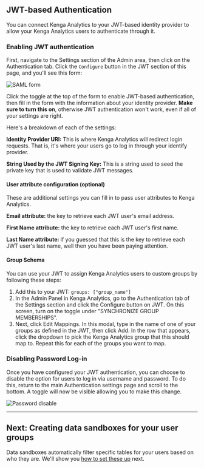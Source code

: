 ## JWT-based Authentication

You can connect Kenga Analytics to your JWT-based identity provider to allow your Kenga Analytics users to authenticate through it.

### Enabling JWT authentication
First, navigate to the Settings section of the Admin area, then click on the Authentication tab. Click the `Configure` button in the JWT section of this page, and you'll see this form:

![SAML form](images/JWT-auth-form.png)

Click the toggle at the top of the form to enable JWT-based authentication, then fill in the form with the information about your identity provider. **Make sure to turn this on**, otherwise JWT authentication won't work, even if all of your settings are right.

Here's a breakdown of each of the settings:

**Identity Provider URI:** This is where Kenga Analytics will redirect login requests. That is, it's where your users go to log in through your identify provider.

**String Used by the JWT Signing Key:** This is a string used to seed the private key that is used to validate JWT messages.

#### User attribute configuration (optional)
These are additional settings you can fill in to pass user attributes to Kenga Analytics.

**Email attribute:** the key to retrieve each JWT user's email address.

**First Name attribute:** the key to retrieve each JWT user's first name.

**Last Name attribute:** if you guessed that this is the key to retrieve each JWT user's last name, well then you have been paying attention.

#### Group Schema

You can use your JWT to assign Kenga Analytics users to custom groups by following these steps:

1. Add this to your JWT: `groups: ["group_name"]`
2. In the Admin Panel in Kenga Analytics, go to the Authentication tab of the Settings section and click the Configure button on JWT. On this screen, turn on the toggle under "SYNCHRONIZE GROUP MEMBERSHIPS".
3. Next, click Edit Mappings. In this modal, type in the name of one of your groups as defined in the JWT, then click Add. In the row that appears, click the dropdown to pick the Kenga Analytics group that this should map to. Repeat this for each of the groups you want to map.

### Disabling Password Log-in

Once you have configured your JWT authentication, you can choose to disable the option for users to log in via username and password. To do this, return to the main Authentication settings page and scroll to the bottom. A toggle will now be visible allowing you to make this change.

![Password disable](images/password-disable.png)


---

## Next: Creating data sandboxes for your user groups
Data sandboxes automatically filter specific tables for your users based on who they are. We'll show you [how to set these up](data-sandboxes.md) next.
